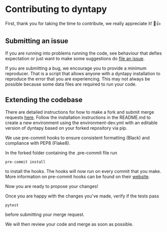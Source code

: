# Contributing to dyntapy

First, thank you for taking the time to contribute, we really appreciate it! :tada::+1:


## Submitting an issue

If you are running into problems running the code, see behaviour that defies expectation or just want to make some suggestions do [file an issue](https://gitlab.kuleuven.be/ITSCreaLab/public-toolboxes/dyntapy/-/issues/new).

If you are submitting a bug, we encourage you to provide a minimum reproducer. 
That is a script that allows anyone with a dyntapy installation to reproduce the error that you are experiencing.
This may not always be possible because some data files are required to run your code.

## Extending the codebase

There are detailed instructions for how to make a fork and submit merge requests [here](https://docs.gitlab.com/ee/user/project/repository/forking_workflow.html).
Follow the installation instructions in the README.md to create a new environment using the environment-dev.yml
with an editable version of dyntapy based on your forked repository via pip.

We use pre-commit hooks to ensure consistent formatting (Black) and compliance with PEP8 (Flake8). 

In the forked folder containing the .pre-commit file run
```shell
pre-commit install
```
to install the hooks. The hooks will now run on every commit that you make.
More information on pre-commit hooks can be found on their [website](https://pre-commit.com/).

Now you are ready to propose your changes!

Once you are happy with the changes you've made, verify if the tests pass
```shell
pytest
```
before submitting your merge request.

We will then review your code and merge as soon as possible.
